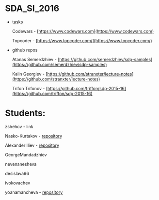 # SDA_SI_2016

* tasks

    Codewars - [https://www.codewars.com](https://www.codewars.com)
    
    Topcoder - [https://www.topcoder.com/](https://www.topcoder.com/)
  
  
* github repos

    Atanas Semerdzhiev - [https://github.com/semerdzhiev/sdp-samples](https://github.com/semerdzhiev/sdp-samples)
  
    Kalin Georgiev - [https://github.com/stranxter/lecture-notes](https://github.com/stranxter/lecture-notes)
  
    Trifon Trifonov - [https://github.com/triffon/sdp-2015-16](https://github.com/triffon/sdp-2015-16)



# Students:
  zshehov - link
  
  Nasko-Kurtakov - [repository](https://github.com/Nasko-Kurtakov)
  
  Alexander Iliev - [repository](https://github.com/sando22)
  
  GeorgeMandadzhiev 
  
  nevenanesheva 
  
  desislava96 
  
  ivokovachev 
  
  yoanamancheva - [repository](https://github.com/yoanamancheva)
